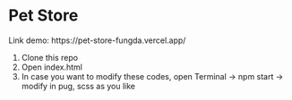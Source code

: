 <h1>Pet Store</h1>
Link demo: https://pet-store-fungda.vercel.app/

<ol>
  <li> Clone this repo</li>
  <li> Open index.html</li>
  <li> In case you want to modify these codes, open Terminal -> npm start -> modify in pug, scss as you like</li>
</ol>
